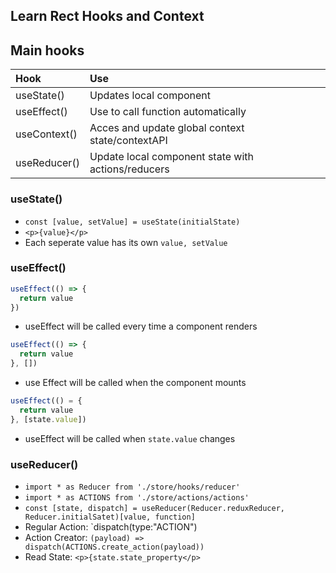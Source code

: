 ## Learn Rect Hooks and Context

## Main hooks
| Hook | Use |
| :---- | :----|
| useState()  | Updates local component|
| useEffect() | Use to call function automatically|
| useContext() | Acces and update global context state/contextAPI|
| useReducer()| Update local component state with actions/reducers|


### useState()

- `const [value, setValue] = useState(initialState)`
- `<p>{value}</p>`
- Each seperate value has its own `value, setValue`

### useEffect()

```js 
useEffect(() => {
  return value
})
```

- useEffect will be called every time a component renders

```js
useEffect(() => {
  return value
}, [])
```

- use Effect will be called when the component mounts

```js
useEffect(() = {
  return value
}, [state.value])
```

- useEffect will be called when `state.value` changes

### useReducer()

- `import * as Reducer from './store/hooks/reducer'`
- `import * as ACTIONS from './store/actions/actions'`
- `const [state, dispatch] = useReducer(Reducer.reduxReducer, Reducer.initialSatet)[value, function]`
- Regular Action: `dispatch(type:"ACTION")
- Action Creator: `(payload) => dispatch(ACTIONS.create_action(payload))`
- Read State: `<p>{state.state_property</p>`
